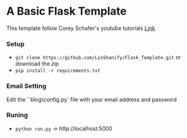 # A Basic Flask Template

This template follow Corey Schafer's youtube tutorials [Link](https://www.youtube.com/playlist?list=PL-osiE80TeTs4UjLw5MM6OjgkjFeUxCYH)

### __Setup__
* `git clone https://github.com/LinShanify/Flask_Template.git` or download the zip
* `pip install -r requirements.txt`

### __Email Setting__
Edit the ``blog\config.py` file with your email address and password

### __Runing__
* `python run.py` -> http://localhost:5000
